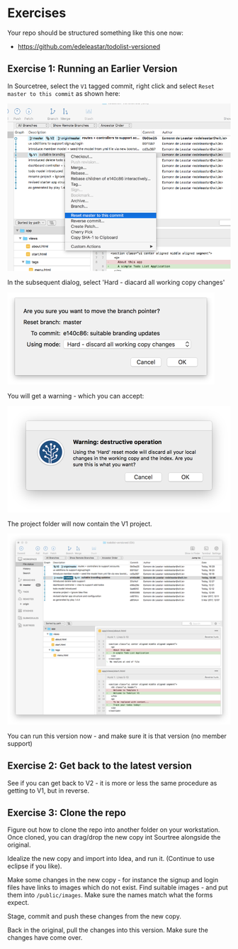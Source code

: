 # Exercises

Your repo should be structured something like this one now:

- <https://github.com/edeleastar/todolist-versioned>

## Exercise 1: Running an Earlier Version

In Sourcetree, select the `V1` tagged commit, right click and select `Reset master to this commit` as shown here:

![](img/26.png)

In the subsequent dialog, select 'Hard - diacard all working copy changes'

![](img/27.png)

You will get a warning - which you can accept:

![](img/28.png)

The project folder will now contain the V1 project. 

![](img/29.png)

You can run this version now - and make sure it is that version (no member support)


## Exercise 2: Get back to the latest version

See if you can get back to V2 - it is more or less the same procedure as getting to V1, but in reverse.


## Exercise 3: Clone the repo

Figure out how to clone the repo into another folder on your workstation. Once cloned, you can drag/drop the new copy int Sourtree alongside the original.

Idealize the new copy and import into Idea, and run it. (Continue to use eclipse if you like).

Make some changes in the new copy - for instance the signup and login files have links to images which do not exist. Find suitable images - and put them into `/public/images`. Make sure the names match what the forms expect.

Stage, commit and push these changes from the new copy.

Back in the original, pull the changes into this version. Make sure the changes have come over.
